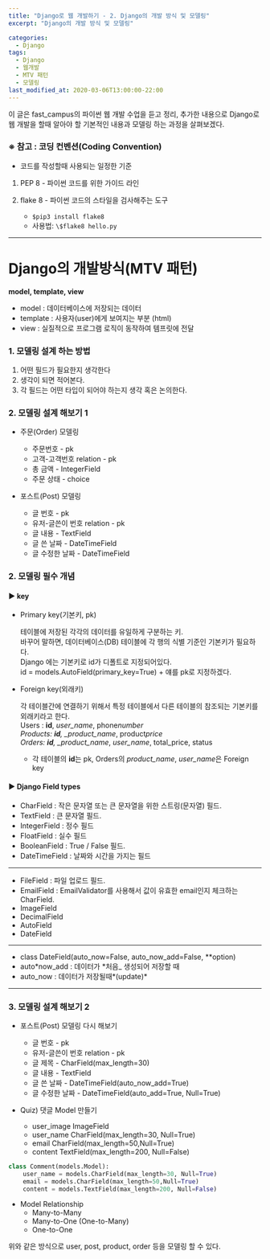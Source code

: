 ```yaml
---
title: "Django로 웹 개발하기 - 2. Django의 개발 방식 및 모델링"
excerpt: "Django의 개발 방식 및 모델링"

categories:
  - Django
tags:
  - Django
  - 웹개발
  - MTV 패턴
  - 모델링
last_modified_at: 2020-03-06T13:00:00-22:00
---
```


이 글은 fast_campus의 파이썬 웹 개발 수업을 듣고 정리, 추가한 내용으로 Django로 웹 개발을 할때 알아야 할 기본적인 내용과 모델링 하는 과정을 살펴보겠다.

### ※ 참고 : 코딩 컨벤션(Coding Convention)

- 코드를 작성할때 사용되는 일정한 기준

1.  PEP 8 - 파이썬 코드를 위한 가이드 라인

2.  flake 8 - 파이썬 코드의 스타일을 검사해주는 도구
    - `$pip3 install flake8`
    - 사용법: `\$flake8 hello.py`

---

# Django의 개발방식(MTV 패턴)

**model, template, view**

- model : 데이터베이스에 저장되는 데이터
- template : 사용자(user)에게 보여지는 부분 (html)
- view : 실질적으로 프로그램 로직이 동작하여 템프릿에 전달

### 1. 모델링 설계 하는 방법

1. 어떤 필드가 필요한지 생각한다
2. 생각이 되면 적어본다.
3. 각 필드는 어떤 타입이 되어야 하는지 생각 혹은 논의한다.

### 2. 모델링 설계 해보기 1

- 주문(Order) 모델링

  - 주문번호 - pk
  - 고객-고객번호 relation - pk
  - 총 금액 - IntegerField
  - 주문 상태 - choice

- 포스트(Post) 모델링

  - 글 번호 - pk
  - 유저-글쓴이 번호 relation - pk
  - 글 내용 - TextField
  - 글 쓴 날짜 - DateTimeField
  - 글 수정한 날짜 - DateTimeField

### 2. 모델링 필수 개념

#### ▶ key

- Primary key(기본키, pk)

  테이블에 저장된 각각의 데이터를 유일하게 구분하는 키.  
  바꾸어 말하면, 데이터베이스(DB) 테이블에 각 행의 식별 기준인 기본키가 필요하다.  
  Django 에는 기본키로 id가 디폴트로 지정되어있다.  
  id = models.AutoField(primary_key=True) + 얘를 pk로 지정하겠다.

- Foreign key(외래키)

  각 테이블간에 연결하기 위해서 특정 테이블에서 다른 테이블의 참조되는 기본키를 외래키라고 한다.  
  Users : **id**, _user_name_, phone*number  
  Products: **id**, \_product_name*, product*price  
  Orders: **id**, \_product_name*, _user_name_, total_price, status

  - 각 테이블의 **id**는 pk, Orders의 _product_name_, *user_name*은 Foreign key

#### ▶ Django Field types

- CharField : 작은 문자열 또는 큰 문자열을 위한 스트링(문자열) 필드.
- TextField : 큰 문자열 필드.
- IntegerField : 정수 필드
- FloatField : 실수 필드
- BooleanField : True / False 필드.
- DateTimeField : 날짜와 시간을 가지는 필드

---

- FileField : 파일 업로드 필드.
- EmailField : EmailValidator를 사용해서 값이 유효한 email인지 체크하는 CharField.
- ImageField
- DecimalField
- AutoField
- DateField

---

- class DateField(auto_now=False, auto_now_add=False, \*\*option)
- auto*now_add : 데이터가 *처음\_ 생성되어 저장할 때
- auto_now : 데이터가 저장될때*(update)*

---

### 3. 모델링 설계 해보기 2

- 포스트(Post) 모델링 다시 해보기

  - 글 번호 - pk
  - 유저-글쓴이 번호 relation - pk
  - 글 제목 - CharField(max_length=30)
  - 글 내용 - TextField
  - 글 쓴 날짜 - DateTimeField(auto_now_add=True)
  - 글 수정한 날짜 - DateTimeField(auto_add=True, Null=True)

- Quiz) 댓글 Model 만들기

  - user_image ImageField
  - user_name CharField(max_length=30, Null=True)
  - email CharField(max_length=50,Null=True)
  - content TextField(max_length=200, Null=False)

```py
class Comment(models.Model):
	user_name = models.CharField(max_length=30, Null=True)
	email = models.CharField(max_length=50,Null=True)
	content = models.TextField(max_length=200, Null=False)
```

- Model Relationship
  - Many-to-Many
  - Many-to-One (One-to-Many)
  - One-to-One

위와 같은 방식으로 user, post, product, order 등을 모델링 할 수 있다.
